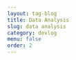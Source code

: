 ```yaml
---
layout: tag-blog
title: Data Analysis
slug: data analysis
category: devlog
menu: false
order: 2
---
```

